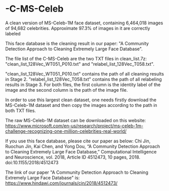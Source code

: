 # -C-MS-Celeb
A clean version of  MS-Celeb-1M face dataset, containing 6,464,018 images of 94,682 celebrities. 
Approximate 97.3% of images in it are correctly labeled

This face database is the cleaning result in our paper: "A Community Detection Approach to Cleaning Extremely Large Face Database".

The file list of the C-MS-Celeb are the two TXT files in clean_list.7z: "clean_list_128Vec_WT051_P010.txt" and "relabel_list_128Vec_T058.txt". 

"clean_list_128Vec_WT051_P010.txt" contains the path of all cleaning results in Stage 2. 
"relabel_list_128Vec_T058.txt" contains the path of all relabeling results in Stage 3. 
For both files, the first column is the identity label of the image and the second column is the path of the image file.

In order to use this largest clean dataset, one needs firstly download the MS-Celeb-1M dataset and then copy the images according to the path in both TXT files.

The raw MS-Celeb-1M dataset can be downloaded on this website:
https://www.microsoft.com/en-us/research/project/ms-celeb-1m-challenge-recognizing-one-million-celebrities-real-world/

If you use this face database, please cite our paper as below:
Chi Jin, Ruochun Jin, Kai Chen, and Yong Dou, “A Community Detection Approach to Cleaning Extremely Large Face Database,” Computational Intelligence and Neuroscience, vol. 2018, Article ID 4512473, 10 pages, 2018. doi:10.1155/2018/4512473

The link of our paper "A Community Detection Approach to Cleaning Extremely Large Face Database" is:
https://www.hindawi.com/journals/cin/2018/4512473/
